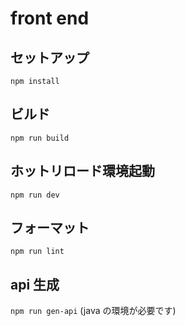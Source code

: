 # front end

## セットアップ

`npm install`

## ビルド

`npm run build`

## ホットリロード環境起動

`npm run dev`

## フォーマット

`npm run lint`

## api 生成

`npm run gen-api`
(java の環境が必要です)
